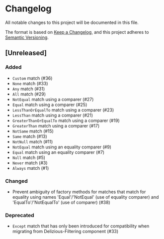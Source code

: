 # Changelog
All notable changes to this project will be documented in this file.

The format is based on [Keep a Changelog](https://keepachangelog.com/en/1.0.0/),
and this project adheres to [Semantic Versioning](https://semver.org/spec/v2.0.0.html).

## [Unreleased]
### Added
- `Custom` match (#36)
- `None` match (#33)
- `Any` match (#31)
- `All` match (#29)
- `NotEqual` match using a comparer (#27)
- `Equal` match using a comparer (#25)
- `LessThanOrEqualTo` match using a comparer (#23)
- `LessThan` match using a comparer (#21)
- `GreaterThanOrEqualTo` match using a comparer (#19)
- `GreaterThan` match using a comparer (#17)
- `NotSame` match (#15)
- `Same` match (#13)
- `NotNull` match (#11)
- `NotEqual` match using an equality comparer (#9)
- `Equal` match using an equality comparer (#7)
- `Null` match (#5)
- `Never` match (#3)
- `Always` match (#1)

### Changed
- Prevent ambiguity of factory methods for matches that match for equality using names 'Equal'/'NotEqual' (use of equality comparer) and 'EqualTo'/'NotEqualTo' (use of comparer) (#38)

### Deprecated
- `Except` match that has only been introduced for compatibility when migrating from Delizious-Filtering component (#33)
